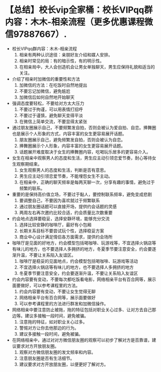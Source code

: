 # 【总结】校长vip全家桶：校长VIPqq群内容：木木-相亲流程（更多优惠课程微信97887667）.

-   校长VIPqq群内容：木木-相亲流程
    1.  相亲有两种认识途径：亲朋好友介绍和媒人安排。
    2.  相亲时常见的局：有的暗示性，有的明示性。
    3.  在相亲局中，大人会创造机会让男女单独聊天，男生应保持礼貌和适当的关注。
-   介绍了相亲时加微信的重要性和方法
    1.  加微信的方法：在吃饭时自然地提出
    2.  不要忘记加微信，避免尴尬
    3.  加微信后如何自然地开始聊天
-   强调态度要轻松，不要给对方太大压力
    1.  不要过于拘谨，可以用表情打招呼
    2.  不要过于谨慎，避免聊天变得平淡
    3.  在微信上简单交流，不要显得太紧张
-   通过朋友圈展示自己，不要频繁发自拍，否则会被认为爱自拍、自恋。捧舞圈也是展示个人形象的方式，内容丰富的女生更容易展开话题。
    1.  朋友圈展示自己，避免频繁发自拍，否则会被认为自恋。
    2.  捧舞圈展示个人形象，内容丰富的女生更容易展开话题。
    3.  话题展开难度取决于女生的捧舞圈内容，吃喝玩乐居多的更容易介入。
-   女生在相亲中观察男人的态度和生活，男生应主动引领恋爱节奏，耐心等待女生观察期结束。
    1.  女生观察男人的态度和生活，判断是否有意思。
    2.  男生应主动引领恋爱节奏，不能埋怨女生不主动。
    3.  在相亲中，正确的聊天频率是每两天聊一次，分享有趣的事情，避免过于频繁的联系。
-   重要的是保持高价值立场，不要过于黏人，要控制联系频率，避免变成悲剧
    1.  要调整自己，不要因为喜欢就过于频繁联系
    2.  通过朋友圈话题可以直接开场，提供约会话题的灵感
    3.  两周左右再次邀约比较合适，约会质量比次数重要
-   约会地点选择要稳妥，选择安静环境，能够充分交流
    1.  选择比较安静的咖啡厅，最好有小包厢
    2.  长期关系目标不要尝试玩个性，选择稳妥方案
    3.  商业中心设计满足情侣各方面需求，提供约会场所
-   咖啡厅是见面的好地方，约会模型包括喝咖啡、玩游戏等，不宜选择火锅店等有味儿的地方，也不要选择人多拥挤的地方，冬夏季节要注意安全，约会要逐渐升温，不要让关系陷入友谊区。
    1.  咖啡厅是稳妥的见面地点，约会模型包括喝咖啡、玩游戏等活动
    2.  不宜选择火锅店等有味儿的地方，也不要选择人多拥挤的地方
    3.  冬夏季节要注意安全，约会要逐渐升温，不要让关系陷入友谊区
-   约会内容要有变动，不要每次都吃饭看电影，网络相亲平台有百合网等，展示面要做好，可以参考课程里的方法。
    1.  约会内容要有变动，不要让女生觉得无聊
    2.  网络相亲平台有百合网等，展示面要做好
    3.  可以参考课程里的方法进行群发和加微信操作。
-   网络相亲中要注意防止被拖，拖的特征包括对职业关心过多、让对方去自己那边等。建议多接触一段时间，避免被骗。
    1.  注意拖的特征，如对职业关心过多。
    2.  警惕对方让你去他那边的行为。
    3.  建议多接触一段时间，避免被骗。
-   在网络相亲中，通过对对方微信朋友圈的观察可以初步了解对方是否靠谱，建议要求对方开放朋友圈。
    1.  观察对方微信朋友圈的发文频率和内容。
    2.  注意朋友圈是否有生活细节。
    3.  建议要求对方开放朋友圈，以便更好了解对方。